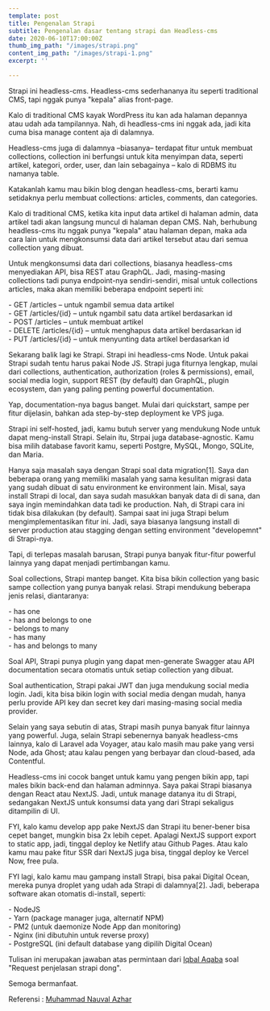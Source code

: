 ```yaml
---
template: post
title: Pengenalan Strapi
subtitle: Pengenalan dasar tentang strapi dan Headless-cms
date: 2020-06-10T17:00:00Z
thumb_img_path: "/images/strapi.png"
content_img_path: "/images/strapi-1.png"
excerpt: ''

---
```

Strapi ini headless-cms. Headless-cms sederhananya itu seperti traditional CMS, tapi nggak punya "kepala" alias front-page.

Kalo di traditional CMS kayak WordPress itu kan ada halaman depannya atau udah ada tampilannya. Nah, di headless-cms ini nggak ada, jadi kita cuma bisa manage content aja di dalamnya.

Headless-cms juga di dalamnya –biasanya– terdapat fitur untuk membuat collections, collection ini berfungsi untuk kita menyimpan data, seperti artikel, kategori, order, user, dan lain sebagainya – kalo di RDBMS itu namanya table.

Katakanlah kamu mau bikin blog dengan headless-cms, berarti kamu setidaknya perlu membuat collections: articles, comments, dan categories.

Kalo di traditional CMS, ketika kita input data artikel di halaman admin, data artikel tadi akan langsung muncul di halaman depan CMS. Nah, berhubung headless-cms itu nggak punya "kepala" atau halaman depan, maka ada cara lain untuk mengkonsumsi data dari artikel tersebut atau dari semua collection yang dibuat.

Untuk mengkonsumsi data dari collections, biasanya headless-cms menyediakan API, bisa REST atau GraphQL. Jadi, masing-masing collections tadi punya endpoint-nya sendiri-sendiri, misal untuk collections articles, maka akan memiliki beberapa endpoint seperti ini:

\- GET /articles – untuk ngambil semua data artikel  
\- GET /articles/{id} – untuk ngambil satu data artikel berdasarkan id  
\- POST /articles – untuk membuat artikel  
\- DELETE /articles/{id} – untuk menghapus data artikel berdasarkan id  
\- PUT /articles/{id} – untuk menyunting data artikel berdasarkan id

Sekarang balik lagi ke Strapi. Strapi ini headless-cms Node. Untuk pakai Strapi sudah tentu harus pakai Node JS. Strapi juga fiturnya lengkap, mulai dari collections, authentication, authorization (roles & permissions), email, social media login, support REST (by default) dan GraphQL, plugin ecosystem, dan yang paling penting powerful documentation.

Yap, documentation-nya bagus banget. Mulai dari quickstart, sampe per fitur dijelasin, bahkan ada step-by-step deployment ke VPS juga.

Strapi ini self-hosted, jadi, kamu butuh server yang mendukung Node untuk dapat meng-install Strapi. Selain itu, Strpai juga database-agnostic. Kamu bisa milih database favorit kamu, seperti Postgre, MySQL, Mongo, SQLite, dan Maria.

Hanya saja masalah saya dengan Strapi soal data migration\[1\]. Saya dan beberapa orang yang memiliki masalah yang sama kesulitan migrasi data yang sudah dibuat di satu environment ke environment lain. Misal, saya install Strapi di local, dan saya sudah masukkan banyak data di di sana, dan saya ingin memindahkan data tadi ke production. Nah, di Strapi cara ini tidak bisa dilakukan (by default). Sampai saat ini juga Strapi belum mengimplementasikan fitur ini. Jadi, saya biasanya langsung install di server production atau stagging dengan setting environment "developemnt" di Strapi-nya.

Tapi, di terlepas masalah barusan, Strapi punya banyak fitur-fitur powerful lainnya yang dapat menjadi pertimbangan kamu.

Soal collections, Strapi mantep banget. Kita bisa bikin collection yang basic sampe collection yang punya banyak relasi. Strapi mendukung beberapa jenis relasi, diantaranya:

\- has one  
\- has and belongs to one  
\- belongs to many  
\- has many  
\- has and belongs to many

Soal API, Strapi punya plugin yang dapat men-generate Swagger atau API documentation secara otomatis untuk setiap collection yang dibuat.

Soal authentication, Strapi pakai JWT dan juga mendukung social media login. Jadi, kita bisa bikin login with social media dengan mudah, hanya perlu provide API key dan secret key dari masing-masing social media provider.

Selain yang saya sebutin di atas, Strapi masih punya banyak fitur lainnya yang powerful. Juga, selain Strapi sebenernya banyak headless-cms lainnya, kalo di Laravel ada Voyager, atau kalo masih mau pake yang versi Node, ada Ghost; atau kalau pengen yang berbayar dan cloud-based, ada Contentful.

Headless-cms ini cocok banget untuk kamu yang pengen bikin app, tapi males bikin back-end dan halaman adminnya. Saya pakai Strapi biasanya dengan React atau NextJS. Jadi, untuk manage datanya itu di Strapi, sedangakan NextJS untuk konsumsi data yang dari Strapi sekaligus ditampilin di UI.

FYI, kalo kamu develop app pake NextJS dan Strapi itu bener-bener bisa cepet banget, mungkin bisa 2x lebih cepet. Apalagi NextJS support export to static app, jadi, tinggal deploy ke Netlify atau Github Pages. Atau kalo kamu mau pake fitur SSR dari NextJS juga bisa, tinggal deploy ke Vercel Now, free pula.

FYI lagi, kalo kamu mau gampang install Strapi, bisa pakai Digital Ocean, mereka punya droplet yang udah ada Strapi di dalamnya\[2\]. Jadi, beberapa software akan otomatis di-install, seperti:

\- NodeJS  
\- Yarn (package manager juga, alternatif NPM)  
\- PM2 (untuk daemonize Node App dan monitoring)  
\- Nginx (ini dibutuhin untuk reverse proxy)  
\- PostgreSQL (ini default database yang dipilih Digital Ocean)

Tulisan ini merupakan jawaban atas permintaan dari [Iqbal Aqaba](https://web.facebook.com/iqbalaqaba?__tn__=%2CdK-R-R&eid=ARDNGf9kA3mzaWbd7ArdCY2pfXkS85hjBxz_JLy8VcQtFAmddDZbDWjlZdSXzCESzhCHnuAVB3Og3it5&fref=mentions "Iqbal Aqaba") soal "Request penjelasan strapi dong".

Semoga bermanfaat.

Referensi : [Muhammad Nauval Azhar](https://web.facebook.com/mhdnauvalazhar/posts/1308561539337080?comment_id=1308574236002477&reply_comment_id=1308577569335477&notif_id=1591842542254501&notif_t=feed_comment_reply)